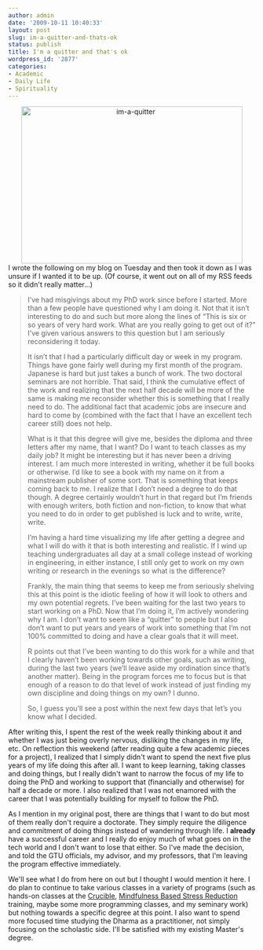 ```yaml
---
author: admin
date: '2009-10-11 10:40:33'
layout: post
slug: im-a-quitter-and-thats-ok
status: publish
title: I'm a quitter and that's ok
wordpress_id: '2877'
categories:
- Academic
- Daily Life
- Spirituality
---
```

<div align="center"><a href="http://www.flickr.com/photos/albill/4001132561/" title="im-a-quitter"><img src="http://farm3.static.flickr.com/2486/4001132561_3ba5ff69cf_o.jpg" width="450" height="320" alt="im-a-quitter" /></a></div>I wrote the following on my blog on Tuesday and then took it down as I was unsure if I wanted it to be up. (Of course, it went out on all of my RSS feeds so it didn't really matter...)
<blockquote>I’ve had misgivings about my PhD work since before I started. More than a few people have questioned why I am doing it. Not that it isn’t interesting to do and such but more along the lines of “This is six or so years of very hard work. What are you really going to get out of it?” I’ve given various answers to this question but I am seriously reconsidering it today.

It isn’t that I had a particularly difficult day or week in my program. Things have gone fairly well during my first month of the program. Japanese is hard but just takes a bunch of work. The two doctoral seminars are not horrible. That said, I think the cumulative effect of the work and realizing that the next half decade will be more of the same is making me reconsider whether this is something that I really need to do. The additional fact that academic jobs are insecure and hard to come by (combined with the fact that I have an excellent tech career still) does not help.

What is it that this degree will give me, besides the diploma and three letters after my name, that I want? Do I want to teach classes as my daily job? It might be interesting but it has never been a driving interest. I am much more interested in writing, whether it be full books or otherwise. I’d like to see a book with my name on it from a mainstream publisher of some sort. That is something that keeps coming back to me. I realize that I don’t need a degree to do that though. A degree certainly wouldn’t hurt in that regard but I’m friends with enough writers, both fiction and non-fiction, to know that what you need to do in order to get published is luck and to write, write, write.

I’m having a hard time visualizing my life after getting a degree and what I will do with it that is both interesting and realistic. If I wind up teaching undergraduates all day at a small college instead of working in engineering, in either instance, I still only get to work on my own writing or research in the evenings so what is the difference?

Frankly, the main thing that seems to keep me from seriously shelving this at this point is the idiotic feeling of how it will look to others and my own potential regrets. I’ve been waiting for the last two years to start working on a PhD. Now that I’m doing it, I’m actively wondering why I am. I don’t want to seem like a “quitter” to people but I also don’t want to put years and years of work into something that I’m not 100% committed to doing and have a clear goals that it will meet.

R points out that I’ve been wanting to do this work for a while and that I clearly haven’t been working towards other goals, such as writing, during the last two years (we’ll leave aside my ordination since that’s another matter). Being in the program forces me to focus but is that enough of a reason to do that level of work instead of just finding my own discipline and doing things on my own? I dunno.

So, I guess you’ll see a post within the next few days that let’s you know what I decided.</blockquote>
After writing this, I spent the rest of the week really thinking about it and whether I was just being overly nervous, disliking the changes in my life, etc. On reflection this weekend (after reading quite a few academic pieces for a project), I realized that I simply didn't want to spend the next five plus years of my life doing this after all. I want to keep learning, taking classes and doing things, but I really didn't want to narrow the focus of my life to doing the PhD and working to support that (financially and otherwise) for half a decade or more. I also realized that I was not enamored with the career that I was potentially building for myself to follow the PhD. 

As I mention in my original post, there are things that I want to do but most of them really don't require a doctorate. They simply require the diligence and commitment of doing things instead of wandering through life. I <strong>already</strong> have a successful career and I really do enjoy much of what goes on in the tech world and I don't want to lose that either. So I've made the decision, and told the GTU officials, my advisor, and my professors, that I'm leaving the program effective immediately.

We'll see what I do from here on out but I thought I would mention it here. I do plan to continue to take various classes in a variety of programs (such as hands-on classes at the <a href="http://thecrucible.org/">Crucible</a>, <a href="http://www.mindfullivingprograms.com/whatMBSR.php">Mindfulness Based Stress Reduction</a> training, maybe some more programming classes, and my seminary work) but nothing towards a specific degree at this point. I also want to spend more focused time studying the Dharma as a practitioner, not simply focusing on the scholastic side. I'll be satisfied with my existing Master's degree.
